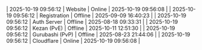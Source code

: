 | 2025-10-19 09:56:12 | Website | Online | 2025-10-19 09:56:08 |
| 2025-10-19 09:56:12 | Registration | Offline | 2025-09-09 16:40:23 |
| 2025-10-19 09:56:12 | Auth Server | Offline | 2025-08-18 09:33:31 |
| 2025-10-19 09:56:12 | Kezan (PvE) | Offline | 2025-10-11 12:51:30 |
| 2025-10-19 09:56:12 | Gurubashi (PvP) | Offline | 2025-08-23 21:44:06 |
| 2025-10-19 09:56:12 | Cloudflare | Online | 2025-10-19 09:56:08 |
